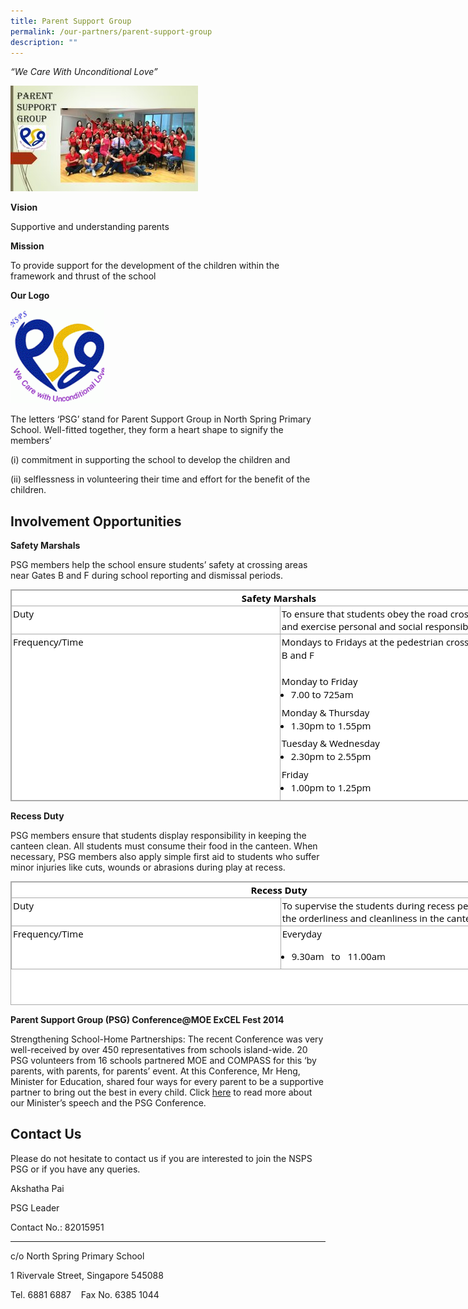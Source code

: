 ```yaml
---
title: Parent Support Group
permalink: /our-partners/parent-support-group
description: ""
---
```

_“We Care With Unconditional Love”_

![Parent Support Group](/images/Parent%20Support%20Group.jpg)

**Vision**

Supportive and understanding parents

  

**Mission**

To provide support for the development of the children within the framework and thrust of the school

  

**Our Logo**

![PSG Logo](/images/PSG-Logo-Image-150x150.gif)

The letters ‘PSG’ stand for Parent Support Group in North Spring Primary School. Well-fitted together, they form a heart shape to signify the members’

(i) commitment in supporting the school to develop the children and

(ii) selflessness in volunteering their time and effort for the benefit of the children.

Involvement Opportunities
-------------------------

**Safety Marshals**

  

PSG members help the school ensure students’ safety at crossing areas near Gates B and F during school reporting and dismissal periods.

<table border="0" cellspacing="0" cellpadding="0" class="iveo_table ives_tab_simple3 ive_eobj_center" style="margin: auto auto 1em; outline: 0px; padding: 0px; border-collapse: collapse; clear: both; border: 1px solid rgb(170, 170, 170); font-family: &quot;Open Sans&quot;, sans-serif; color: rgb(0, 0, 0); font-size: 14.9996px; font-style: normal; font-variant-ligatures: normal; font-variant-caps: normal; font-weight: 400; letter-spacing: normal; orphans: 2; text-align: left; text-transform: none; white-space: normal; widows: 2; word-spacing: 0px; -webkit-text-stroke-width: 0px; background-color: rgb(255, 255, 255); text-decoration-thickness: initial; text-decoration-style: initial; text-decoration-color: initial; width: 858.9px;"><tbody style="margin: 0px; outline: 0px; padding: 0px; font-family: &quot;Open Sans&quot;, sans-serif;"><tr style="margin: 0px; outline: 0px; padding: 0px; font-family: &quot;Open Sans&quot;, sans-serif;"><td colspan="2" valign="top" width="454" style="margin: 0px; outline: 0px; padding: 2px; text-align: center; border: 1px solid rgb(170, 170, 170); font-family: &quot;Open Sans&quot;, sans-serif;"><b style="margin: 0px; outline: 0px; padding: 0px; font-family: &quot;Open Sans&quot;, sans-serif;">Safety Marshals</b></td></tr><tr style="margin: 0px; outline: 0px; padding: 0px; font-family: &quot;Open Sans&quot;, sans-serif;"><td valign="top" width="142" style="margin: 0px; outline: 0px; padding: 2px; text-align: left; border: 1px solid rgb(170, 170, 170); font-family: &quot;Open Sans&quot;, sans-serif; width: 500px;">Duty</td><td valign="top" width="312" style="margin: 0px; outline: 0px; padding: 2px; text-align: left; border: 1px solid rgb(170, 170, 170); font-family: &quot;Open Sans&quot;, sans-serif; width: 500px;">To ensure that students obey the road crossing traffic rules and exercise personal and social responsibility</td></tr><tr style="margin: 0px; outline: 0px; padding: 0px; font-family: &quot;Open Sans&quot;, sans-serif;"><td valign="top" width="142" style="margin: 0px; outline: 0px; padding: 2px; text-align: left; border: 1px solid rgb(170, 170, 170); font-family: &quot;Open Sans&quot;, sans-serif;">Frequency/Time</td><td valign="top" width="312" style="margin: 0px; outline: 0px; padding: 2px; text-align: center; border: 1px solid rgb(170, 170, 170); font-family: &quot;Open Sans&quot;, sans-serif;"><div style="margin: 0px; outline: 0px; padding: 0px; line-height: 20.9994px; font-family: &quot;Open Sans&quot;, sans-serif; text-align: left;"><span style="margin: 0px; outline: 0px; padding: 0px; font-family: &quot;Open Sans&quot;, sans-serif; background-color: initial;">Mondays to Fridays at the pedestrian crossings near Gates B and F</span></div><div style="margin: 0px; outline: 0px; padding: 0px; line-height: 20.9994px; font-family: &quot;Open Sans&quot;, sans-serif; text-align: left;"><span style="margin: 0px; outline: 0px; padding: 0px; font-family: &quot;Open Sans&quot;, sans-serif; background-color: initial;"><br style="margin: 0px; outline: 0px; padding: 0px; font-family: &quot;Open Sans&quot;, sans-serif;"></span></div><div style="margin: 0px; outline: 0px; padding: 0px; line-height: 20.9994px; font-family: &quot;Open Sans&quot;, sans-serif; text-align: left;"><span style="margin: 0px; outline: 0px; padding: 0px; font-family: &quot;Open Sans&quot;, sans-serif; background-color: initial;">Monday to Friday</span></div><div style="margin: 0px; outline: 0px; padding: 0px; line-height: 20.9994px; font-family: &quot;Open Sans&quot;, sans-serif; text-align: left;"><ul style="margin: 0px 0px 0.5em 1em; outline: 0px; padding: 0px; font-family: &quot;Open Sans&quot;, sans-serif;"><li style="margin: 0px; outline: 0px; padding: 0px; font-family: &quot;Open Sans&quot;, sans-serif;"><span style="margin: 0px; outline: 0px; padding: 0px; font-family: &quot;Open Sans&quot;, sans-serif; background-color: initial;">7.00 to 725am</span></li></ul></div><div style="margin: 0px; outline: 0px; padding: 0px; line-height: 20.9994px; font-family: &quot;Open Sans&quot;, sans-serif; text-align: left;"><span style="margin: 0px; outline: 0px; padding: 0px; font-family: &quot;Open Sans&quot;, sans-serif; background-color: initial;">Monday &amp; Thursday</span></div><div style="margin: 0px; outline: 0px; padding: 0px; line-height: 20.9994px; font-family: &quot;Open Sans&quot;, sans-serif; text-align: left;"><ul style="margin: 0px 0px 0.5em 1em; outline: 0px; padding: 0px; font-family: &quot;Open Sans&quot;, sans-serif;"><li style="margin: 0px; outline: 0px; padding: 0px; font-family: &quot;Open Sans&quot;, sans-serif;"><span style="margin: 0px; outline: 0px; padding: 0px; font-family: &quot;Open Sans&quot;, sans-serif; background-color: initial;">1.30pm to 1.55pm</span></li></ul></div><div style="margin: 0px; outline: 0px; padding: 0px; line-height: 20.9994px; font-family: &quot;Open Sans&quot;, sans-serif; text-align: left;"><span style="margin: 0px; outline: 0px; padding: 0px; font-family: &quot;Open Sans&quot;, sans-serif; background-color: initial;">Tuesday &amp; Wednesday</span></div><div style="margin: 0px; outline: 0px; padding: 0px; line-height: 20.9994px; font-family: &quot;Open Sans&quot;, sans-serif; text-align: left;"><ul style="margin: 0px 0px 0.5em 1em; outline: 0px; padding: 0px; font-family: &quot;Open Sans&quot;, sans-serif;"><li style="margin: 0px; outline: 0px; padding: 0px; font-family: &quot;Open Sans&quot;, sans-serif;"><span style="margin: 0px; outline: 0px; padding: 0px; font-family: &quot;Open Sans&quot;, sans-serif; background-color: initial;">2.30pm to 2.55pm</span></li></ul></div><div style="margin: 0px; outline: 0px; padding: 0px; line-height: 20.9994px; font-family: &quot;Open Sans&quot;, sans-serif; text-align: left;"><span style="margin: 0px; outline: 0px; padding: 0px; font-family: &quot;Open Sans&quot;, sans-serif; background-color: initial;">Friday</span></div><div style="margin: 0px; outline: 0px; padding: 0px; line-height: 20.9994px; font-family: &quot;Open Sans&quot;, sans-serif; text-align: left;"><ul style="margin: 0px 0px 0.5em 1em; outline: 0px; padding: 0px; font-family: &quot;Open Sans&quot;, sans-serif;"><li style="margin: 0px; outline: 0px; padding: 0px; font-family: &quot;Open Sans&quot;, sans-serif;"><span style="margin: 0px; outline: 0px; padding: 0px; font-family: &quot;Open Sans&quot;, sans-serif; background-color: initial;">1.00pm to 1.25pm</span></li></ul></div></td></tr></tbody></table>

**Recess Duty** 

  

PSG members ensure that students display responsibility in keeping the canteen clean. All students must consume their food in the canteen. When necessary, PSG members also apply simple first aid to students who suffer minor injuries like cuts, wounds or abrasions during play at recess.

<table border="0" width="461" cellspacing="0" cellpadding="0" class="iveo_table ives_tab_simple3 ive_eobj_center" style="margin: auto auto 1em; outline: 0px; padding: 0px; border-collapse: collapse; clear: both; border: 1px solid rgb(170, 170, 170); font-family: &quot;Open Sans&quot;, sans-serif; color: rgb(0, 0, 0); font-size: 14.9996px; font-style: normal; font-variant-ligatures: normal; font-variant-caps: normal; font-weight: 400; letter-spacing: normal; orphans: 2; text-align: left; text-transform: none; white-space: normal; widows: 2; word-spacing: 0px; -webkit-text-stroke-width: 0px; background-color: rgb(255, 255, 255); text-decoration-thickness: initial; text-decoration-style: initial; text-decoration-color: initial; height: 198px; width: 858.9px;"><tbody style="margin: 0px; outline: 0px; padding: 0px; font-family: &quot;Open Sans&quot;, sans-serif;"><tr style="margin: 0px; outline: 0px; padding: 0px; font-family: &quot;Open Sans&quot;, sans-serif;"><td colspan="2" valign="top" width="435" style="margin: 0px; outline: 0px; padding: 2px; text-align: center; border: 1px solid rgb(170, 170, 170); font-family: &quot;Open Sans&quot;, sans-serif; width: 445px;"><b style="margin: 0px; outline: 0px; padding: 0px; font-family: &quot;Open Sans&quot;, sans-serif;">Recess Duty</b></td></tr><tr style="margin: 0px; outline: 0px; padding: 0px; font-family: &quot;Open Sans&quot;, sans-serif;"><td valign="top" width="142" style="margin: 0px; outline: 0px; padding: 2px; text-align: left; border: 1px solid rgb(170, 170, 170); font-family: &quot;Open Sans&quot;, sans-serif;">Duty</td><td valign="top" width="293" style="margin: 0px; outline: 0px; padding: 2px; text-align: left; border: 1px solid rgb(170, 170, 170); font-family: &quot;Open Sans&quot;, sans-serif;">To supervise the students during recess period to maintain the orderliness and cleanliness in the canteen area</td></tr><tr style="margin: 0px; outline: 0px; padding: 0px; font-family: &quot;Open Sans&quot;, sans-serif;"><td valign="top" width="142" style="margin: 0px; outline: 0px; padding: 2px; text-align: left; border: 1px solid rgb(170, 170, 170); font-family: &quot;Open Sans&quot;, sans-serif; width: 500px;">Frequency/Time</td><td valign="top" width="293" style="margin: 0px; outline: 0px; padding: 2px; text-align: center; border: 1px solid rgb(170, 170, 170); font-family: &quot;Open Sans&quot;, sans-serif; width: 500px;"><div style="margin: 0px; outline: 0px; padding: 0px; line-height: 20.9994px; font-family: &quot;Open Sans&quot;, sans-serif; text-align: left;"><span style="margin: 0px; outline: 0px; padding: 0px; font-family: &quot;Open Sans&quot;, sans-serif; background-color: initial;">Everyday</span></div><p style="margin: 0px 0px 1em; outline: 0px; padding: 0px; line-height: 20.9994px; font-family: &quot;Open Sans&quot;, sans-serif;"></p><ul style="margin: 0px 0px 0.5em 1em; outline: 0px; padding: 0px; font-family: &quot;Open Sans&quot;, sans-serif;"><li style="margin: 0px; outline: 0px; padding: 0px; font-family: &quot;Open Sans&quot;, sans-serif; text-align: left;">9.30am &nbsp;&nbsp;to &nbsp;&nbsp;11.00am</li></ul></td></tr></tbody></table>

**Parent Support Group (PSG) Conference@MOE ExCEL Fest 2014**

  

Strengthening School-Home Partnerships: The recent Conference was very well-received by over 450 representatives from schools island-wide. 20 PSG volunteers from 16 schools partnered MOE and COMPASS for this ‘by parents, with parents, for parents’ event. At this Conference, Mr Heng, Minister for Education, shared four ways for every parent to be a supportive partner to bring out the best in every child. Click [here](https://www.schoolbag.edu.sg/story/celebrating-school-innovations-at-moe-excel-fest-2014) to read more about our Minister’s speech and the PSG Conference.

Contact Us
----------

Please do not hesitate to contact us if you are interested to join the NSPS PSG or if you have any queries.

  

Akshatha Pai 

PSG Leader

  

Contact No.: 82015951

  

  

* * *

  

c/o North Spring Primary School

  

1 Rivervale Street, Singapore 545088

  

Tel. 6881 6887    Fax No. 6385 1044